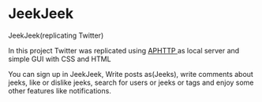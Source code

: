 # JeekJeek
JeekJeek(replicating Twitter)

In this project Twitter was replicated using <a href="https://github.com/UTAP/APHTTP"> APHTTP </a> as local server and simple GUI with CSS and HTML 

You can sign up in JeekJeek, Write posts as(Jeeks), write comments about jeeks, like or dislike jeeks, search for users or jeeks or tags and enjoy some other features like notifications.
